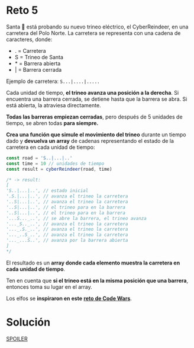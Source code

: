 # Reto 5

Santa 🎅 está probando su nuevo trineo eléctrico, el CyberReindeer, en una carretera del Polo Norte. La carretera se representa con una cadena de caracteres, donde:

- . = Carretera
- S = Trineo de Santa
- \* = Barrera abierta
- | = Barrera cerrada

Ejemplo de carretera: `S...|....|.....`

Cada unidad de tiempo, **el trineo avanza una posición a la derecha**. Si encuentra una barrera cerrada, se detiene hasta que la barrera se abra. Si está abierta, la atraviesa directamente.

**Todas las barreras empiezan cerradas**, pero después de 5 unidades de tiempo, se abren todas **para siempre.**

**Crea una función que simule el movimiento del trineo** durante un tiempo dado y **devuelva un array** de cadenas representando el estado de la carretera en cada unidad de tiempo:

```js
const road = 'S..|...|..'
const time = 10 // unidades de tiempo
const result = cyberReindeer(road, time)

/* -> result:
[
'S..|...|..', // estado inicial
'.S.|...|..', // avanza el trineo la carretera
'..S|...|..', // avanza el trineo la carretera
'..S|...|..', // el trineo para en la barrera
'..S|...|..', // el trineo para en la barrera
'...S..._..', // se abre la barrera, el trineo avanza
'..._S.._..', // avanza el trineo la carretera
'..._.S._..', // avanza el trineo la carretera
'..._..S_..', // avanza el trineo la carretera
'..._...S..', // avanza por la barrera abierta
]
*/
```

El resultado es un **array donde cada elemento muestra la carretera en cada unidad de tiempo**.

Ten en cuenta que **si el trineo está en la misma posición que una barrera**, entonces toma su lugar en el array.

Los elfos se **inspiraron en este** [**reto de Code Wars**](https://www.codewars.com/kata/5d0ae91acac0a50232e8a547/javascript).

# Solución

[SPOILER](https://github.com/CarlosUlisesOchoa/advent-js-2023/blob/main/retos/reto-5/main.ts)
